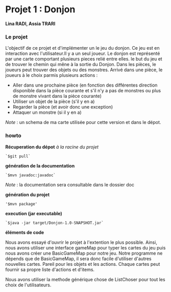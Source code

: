 # Projet 1 : Donjon

**Lina RADI, Assia TRARI**

### Le projet

L'objectif de ce projet et d'implémenter un le jeu du donjon. Ce jeu est en interaction avec l'utilisateur.Il y a un seul joueur. Le donjon est représenté par une carte comportant plusieurs pieces relié entre elles. le but du jeu et de trouver le chemin qui mêne à la sortie du Donjon. Dans les pièces, le joueurs peut trouver des objets ou des monstres.
Arrivé dans une pièce, le joueurs à le choix parmis plusieurs actions :
- Aller dans une prochaine pièce (en fonction des différentes direction disponible dans la pièce courante et s'il n'y a pas de monstres ou plus de monstre vivant dans la pièce courante)
- Utiliser un objet de la pièce (s'il y en a)
- Regarder la pièce (et avoir donc une exception)
- Attaquer un monstre (si il y en a)

*Note* : un schema de ma carte utilisée pour cette version et dans le dépot.

### howto

**Récuperation du dépot**
*à la racine du projet*

	`$git pull`

**génération de la documentation**

	`$mvn javadoc:javadoc`

*Note* : la documentation sera consultable dans le dossier doc

**génération du projet**

	'$mvn package'

**execution (jar executable)**

	`$java -jar target/Donjon-1.0-SNAPSHOT.jar`

**éléments de code**

Nous avons essayé d'ouvrir le projet à l'extention le plus possible. Ainsi, nous avons utiliser une interface gameMap pour typer les cartes du jeu puis nous avons créer une BasicGameMap pour notre jeu. Notre programme ne dépends que de BasicGameMap, il sera donc facile d'utiliser d'autres nouvelles cartes.
Pareil pour les objets et les actions. Chaque cartes peut fournir sa propre liste d'actions et d'items.

Nous avons utiliser la methode générique chose de ListChoser pour tout les choix de l'utilisateurs.




